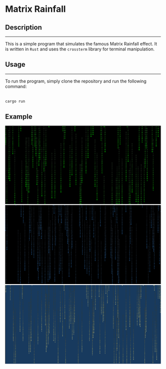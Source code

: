 # Matrix Rainfall

## Description

---

This is a simple program that simulates the famous Matrix Rainfall effect. It is written in `Rust` and uses the `crossterm` library for terminal manipulation.

## Usage

---

To run the program, simply clone the repository and run the following command:

```bash

cargo run
```

## Example
![Matrix Rainfall](Green-MatrixRainfall.png)
![Blue Matrix Rainfall](Blue-MatrixFall.png)
![YellowBlue Matrix Fall](YellowBlue-MatrixFall.png)
